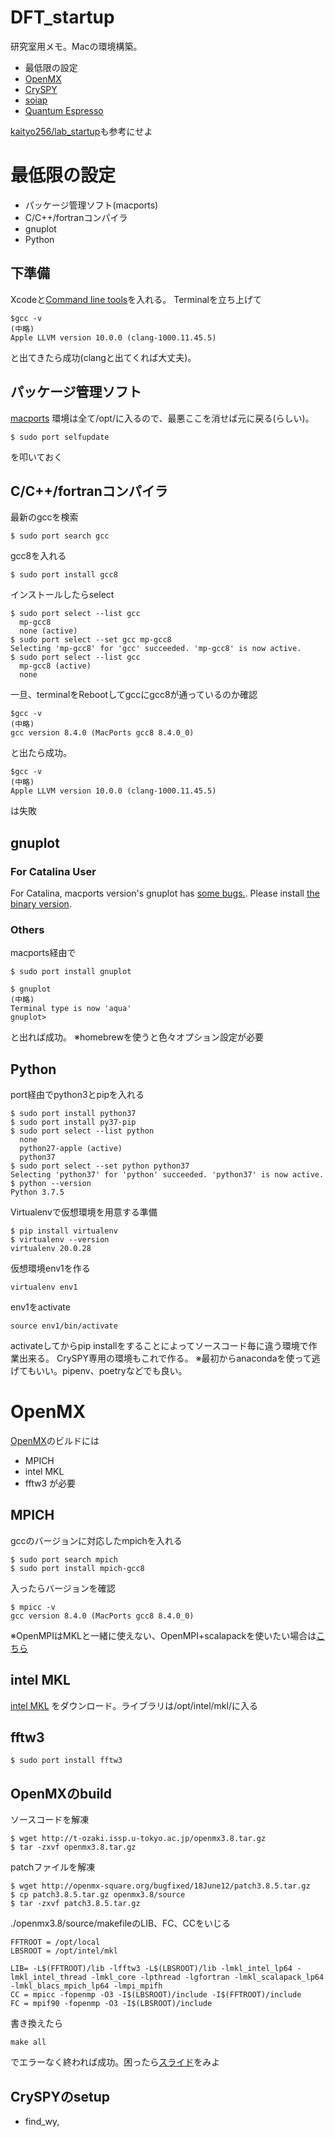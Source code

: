 # DFT_startup
研究室用メモ。Macの環境構築。

- 最低限の設定
- [OpenMX](http://openmx-square.org/)
- [CrySPY](https://github.com/Tomoki-YAMASHITA/CrySPY)
- [soiap](https://github.com/nbsato/soiap)
- [Quantum Espresso](https://www.quantum-espresso.org/)

[kaityo256/lab_startup](https://github.com/kaityo256/lab_startup)も参考にせよ

# 最低限の設定
- パッケージ管理ソフト(macports)
- C/C++/fortranコンパイラ
- gnuplot
- Python
## 下準備
Xcodeと[Command line tools](https://developer.apple.com/download/more/?=command%20line%20tools)を入れる。
Terminalを立ち上げて
```shell script
$gcc -v
(中略)
Apple LLVM version 10.0.0 (clang-1000.11.45.5)
```
と出てきたら成功(clangと出てくれば大丈夫)。
## パッケージ管理ソフト
[macports](https://github.com/macports/macports-base/releases/tag/v2.6.3)
環境は全て/opt/に入るので、最悪ここを消せば元に戻る(らしい)。
```shell script
$ sudo port selfupdate
```
を叩いておく
## C/C++/fortranコンパイラ
最新のgccを検索
```shell script
$ sudo port search gcc
```
gcc8を入れる
```shell script
$ sudo port install gcc8
```
インストールしたらselect
```shell script
$ sudo port select --list gcc
  mp-gcc8
  none (active)
$ sudo port select --set gcc mp-gcc8
Selecting 'mp-gcc8' for 'gcc' succeeded. 'mp-gcc8' is now active.
$ sudo port select --list gcc
  mp-gcc8 (active)
  none
```
一旦、terminalをRebootしてgccにgcc8が通っているのか確認
```shell script
$gcc -v
(中略)
gcc version 8.4.0 (MacPorts gcc8 8.4.0_0) 
```
と出たら成功。
```shell script
$gcc -v
(中略)
Apple LLVM version 10.0.0 (clang-1000.11.45.5)
```
は失敗
## gnuplot
### For Catalina User
For Catalina, macports version's gnuplot has [some bugs.](https://qiita.com/_shin_/items/9d1482b7f21d7f2bc8c6).
Please install [the binary version](https://csml-wiki.northwestern.edu/index.php/Binary_versions_of_Gnuplot_for_OS_X).
### Others
macports経由で
```shell script
$ sudo port install gnuplot
```
```shell script
$ gnuplot
(中略)
Terminal type is now 'aqua'
gnuplot> 
```
と出れば成功。
※homebrewを使うと色々オプション設定が必要

## Python
port経由でpython3とpipを入れる
```shell script
$ sudo port install python37
$ sudo port install py37-pip
$ sudo port select --list python
  none
  python27-apple (active)
  python37
$ sudo port select --set python python37
Selecting 'python37' for 'python' succeeded. 'python37' is now active.
$ python --version
Python 3.7.5
```
Virtualenvで仮想環境を用意する準備
```shell script
$ pip install virtualenv
$ virtualenv --version
virtualenv 20.0.28
```
仮想環境env1を作る
```shell script
virtualenv env1
```
env1をactivate
```shell script
source env1/bin/activate
```
activateしてからpip installをすることによってソースコード毎に違う環境で作業出来る。
CrySPY専用の環境もこれで作る。
※最初からanacondaを使って逃げてもいい。pipenv、poetryなどでも良い。
# OpenMX
[OpenMX](http://openmx-square.org/)のビルドには
- MPICH
- intel MKL
- fftw3
が必要
## MPICH
gccのバージョンに対応したmpichを入れる
```shell script
$ sudo port search mpich
$ sudo port install mpich-gcc8
```
入ったらバージョンを確認
```shell script
$ mpicc -v
gcc version 8.4.0 (MacPorts gcc8 8.4.0_0) 
```
※OpenMPIはMKLと一緒に使えない、OpenMPI+scalapackを使いたい場合は[こちら](https://qiita.com/hikaruri/items/0fa942c9eacb8930a792)
## intel MKL
[intel MKL](https://software.intel.com/content/www/us/en/develop/documentation/get-started-with-mkl-for-macos/top.html)
をダウンロード。ライブラリは/opt/intel/mkl/に入る
## fftw3
```shell script
$ sudo port install fftw3
```
## OpenMXのbuild
ソースコードを解凍
```shell script
$ wget http://t-ozaki.issp.u-tokyo.ac.jp/openmx3.8.tar.gz
$ tar -zxvf openmx3.8.tar.gz
```
patchファイルを解凍
```shell script
$ wget http://openmx-square.org/bugfixed/18June12/patch3.8.5.tar.gz
$ cp patch3.8.5.tar.gz openmx3.8/source
$ tar -zxvf patch3.8.5.tar.gz
```
./openmx3.8/source/makefileのLIB、FC、CCをいじる
```shell script
FFTROOT = /opt/local
LBSROOT = /opt/intel/mkl

LIB= -L$(FFTROOT)/lib -lfftw3 -L$(LBSROOT)/lib -lmkl_intel_lp64 -lmkl_intel_thread -lmkl_core -lpthread -lgfortran -lmkl_scalapack_lp64 -lmkl_blacs_mpich_lp64 -lmpi_mpifh
CC = mpicc -fopenmp -O3 -I$(LBSROOT)/include -I$(FFTROOT)/include
FC = mpif90 -fopenmp -O3 -I$(LBSROOT)/include
```
書き換えたら
```shell script
make all
```
でエラーなく終われば成功。困ったら[スライド](http://www.openmx-square.org/tech_notes/OpenMX-Compile.pdf)をみよ
## CrySPYのsetup
- find_wy, 

